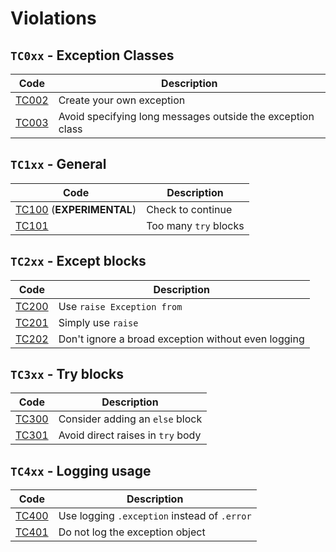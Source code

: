 # Violations

## `TC0xx` - Exception Classes


| Code              | Description                                                |
| ----------------- | ---------------------------------------------------------- |
| [TC002](TC002.md) | Create your own exception                                  |
| [TC003](TC003.md) | Avoid specifying long messages outside the exception class |

## `TC1xx` - General


| Code                                 | Description           |
| ------------------------------------ | --------------------- |
| [TC100](TC100.md) (**EXPERIMENTAL**) | Check to continue     |
| [TC101](TC101.md)                    | Too many `try` blocks |

## `TC2xx` - Except blocks


| Code              | Description                                         |
| ----------------- | --------------------------------------------------- |
| [TC200](TC200.md) | Use `raise Exception from`                          |
| [TC201](TC201.md) | Simply use `raise`                                  |
| [TC202](TC202.md) | Don't ignore a broad exception without even logging |

## `TC3xx` - Try blocks


| Code              | Description                       |
| ----------------- | --------------------------------- |
| [TC300](TC300.md) | Consider adding an `else` block   |
| [TC301](TC301.md) | Avoid direct raises in `try` body |

## `TC4xx` - Logging usage


| Code              | Description                                  |
| ----------------- | -------------------------------------------- |
| [TC400](TC400.md) | Use logging `.exception` instead of `.error` |
| [TC401](TC401.md) | Do not log the exception object              |
